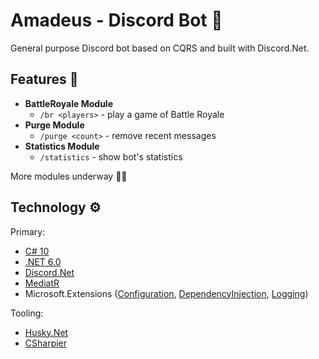 ﻿# Amadeus - Discord Bot 🤖
General purpose Discord bot based on CQRS and built with Discord.Net.

## Features 🚀
- **BattleRoyale Module**
  - `/br <players>` - play a game of Battle Royale
- **Purge Module**
  - `/purge <count>` - remove recent messages
- **Statistics Module**
  - `/statistics` - show bot's statistics

More modules underway 🚧👷

## Technology ⚙️
Primary:
- [C# 10](https://learn.microsoft.com/en-us/dotnet/csharp)
- [.NET 6.0](https://dotnet.microsoft.com/en-us)
- [Discord.Net](https://discordnet.dev)
- [MediatR](https://github.com/jbogard/MediatR)
- Microsoft.Extensions ([Configuration](https://www.nuget.org/packages/Microsoft.Extensions.Configuration), [DependencyInjection](https://www.nuget.org/packages/Microsoft.Extensions.DependencyInjection), [Logging](https://www.nuget.org/packages/Microsoft.Extensions.Logging))

Tooling:
- [Husky.Net](https://github.com/alirezanet/Husky.Net)
- [CSharpier](https://csharpier.com)
